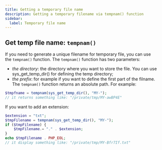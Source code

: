 ```yaml
---
title: Getting a temporary file name
description: Getting a temporary filename via tempnam() function
sidebar:
  label: Temporary file name
---
```


## Get temp file name: `tempnam()`

If you need to generate a unique filename for temporary file, you can use the `tempnam()` function.
The `tempnam()` function has two parameters:
- *the directory*: the directory where you want to store the file. You can use sys_get_temp_dir() for defining the temp directory;
- *the prefix*: for example if you want to define the first part of the filname.
The `tempnam()` function returns an absolute path. For example:
```php
$tmpfname = tempnam(sys_get_temp_dir(), "MY-");
// it returns something like: "/private/tmp/MY-awBP4E"
```
If you want to add an extension:
```php
$extension = "txt";
$tmpFilename = tempnam(sys_get_temp_dir(), "MY-");
if ($tmpFilename) {
    $tmpFilename.= "." . $extension;
}
echo $tmpFilename . PHP_EOL;
// it display something like: "/private/tmp/MY-Bfr7If.txt"
```
